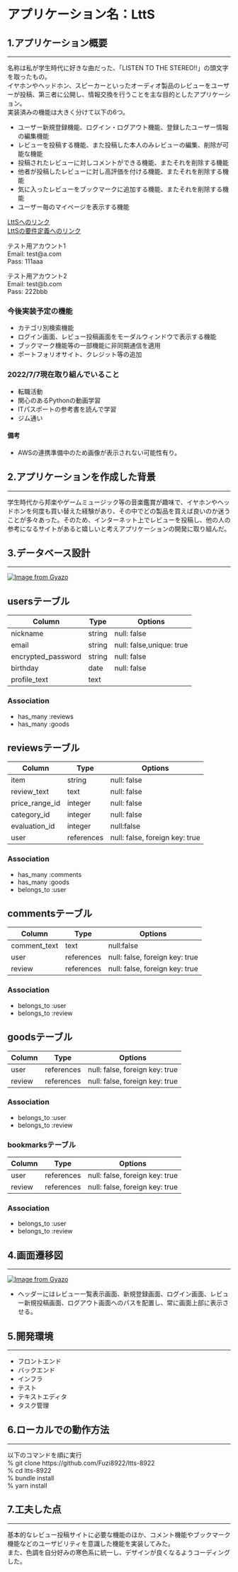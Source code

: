 # アプリケーション名：LttS

## 1.アプリケーション概要
***
名称は私が学生時代に好きな曲だった、「LISTEN TO THE STEREO!!」の頭文字を取ったもの。<br>
イヤホンやヘッドホン、スピーカーといったオーディオ製品のレビューをユーザーが投稿、第三者に公開し、情報交換を行うことを主な目的としたアプリケーション。<br>
実装済みの機能は大きく分けて以下の6つ。
* ユーザー新規登録機能、ログイン・ログアウト機能、登録したユーザー情報の編集機能
* レビューを投稿する機能、また投稿した本人のみレビューの編集、削除が可能な機能
* 投稿されたレビューに対しコメントができる機能、またそれを削除する機能
* 他者が投稿したレビューに対し高評価を付ける機能、またそれを削除する機能
* 気に入ったレビューをブックマークに追加する機能、またそれを削除する機能
* ユーザー毎のマイページを表示する機能

[LttSへのリンク](https://ltts-8922.herokuapp.com/)<br>
[LttSの要件定義へのリンク](https://docs.google.com/spreadsheets/d/1kJxqaOSbNfR5HjCfHeNNLHC61-jA-RpKVq3RGG4QlLg/edit#gid=982722306)

テスト用アカウント1<br>
Email: test<span>@a.com</span><br>
Pass: 111aaa

テスト用アカウント2<br>
Email: test<span>@b.com</span><br>
Pass: 222bbb

### 今後実装予定の機能
* カテゴリ別検索機能
* ログイン画面、レビュー投稿画面をモーダルウィンドウで表示する機能
* ブックマーク機能等の一部機能に非同期通信を適用
* ポートフォリオサイト、クレジット等の追加

### 2022/7/7現在取り組んでいること
* 転職活動
* 関心のあるPythonの動画学習
* ITパスポートの参考書を読んで学習
* ジム通い

#### 備考
* AWSの連携準備中のため画像が表示されない可能性有り。

## 2.アプリケーションを作成した背景
***
学生時代から邦楽やゲームミュージック等の音楽鑑賞が趣味で、イヤホンやヘッドホンを何度も買い替えた経験があり、その中でどの製品を買えば良いのか迷うことが多々あった。そのため、インターネット上でレビューを投稿し、他の人の参考になるサイトがあると嬉しいと考えアプリケーションの開発に取り組んだ。

## 3.データベース設計
***
[![Image from Gyazo](https://i.gyazo.com/50d8f74e607cd4998b68945f851462c1.png)](https://gyazo.com/50d8f74e607cd4998b68945f851462c1)
## usersテーブル
|Column|Type|Options|
|------|----|-------|
|nickname|string|null: false|
|email|string|null: false,unique: true|
|encrypted_password|string|null: false|
|birthday|date|null: false|
|profile_text|text||

### Association
* has_many :reviews
* has_many :goods

## reviewsテーブル
|Column|Type|Options|
|------|----|-------|
|item|string|null: false|
|review_text|text|null: false|
|price_range_id|integer|null: false|
|category_id|integer|null: false|
|evaluation_id|integer|null:false|
|user|references|null: false, foreign key: true|

### Association
* has_many :comments
* has_many :goods
* belongs_to :user

## commentsテーブル
|Column|Type|Options|
|------|----|-------|
|comment_text|text|null:false|
|user|references|null: false, foreign key: true|
|review|references|null: false, foreign key: true|

### Association
* belongs_to :user
* belongs_to :review

## goodsテーブル
|Column|Type|Options|
|------|----|-------|
|user|references|null: false, foreign key: true|
|review|references|null: false, foreign key: true|

### Association
* belongs_to :user
* belongs_to :review

### bookmarksテーブル
|Column|Type|Options|
|------|----|-------|
|user|references|null: false, foreign key: true|
|review|references|null: false, foreign key: true|

### Association
* belongs_to :user
* belongs_to :review

## 4.画面遷移図
***
[![Image from Gyazo](https://i.gyazo.com/9f97aa23731b3aba6326ef7644949eeb.png)](https://gyazo.com/9f97aa23731b3aba6326ef7644949eeb)
* ヘッダーにはレビュー一覧表示画面、新規登録画面、ログイン画面、レビュー新規投稿画面、ログアウト画面へのパスを配置し、常に画面上部に表示させる。

## 5.開発環境
***
* フロントエンド
* バックエンド
* インフラ
* テスト
* テキストエディタ
* タスク管理

## 6.ローカルでの動作方法
***
以下のコマンドを順に実行<br>
% git clone https<span>://github.com/Fuzi8922/ltts-8922</span><br>
% cd ltts-8922<br>
% bundle install<br>
% yarn install

## 7.工夫した点
***
基本的なレビュー投稿サイトに必要な機能のほか、コメント機能やブックマーク機能などのユーザビリティを意識した機能を実装してみた。<br>
また、色調を自分好みの寒色系に統一し、デザインが良くなるようコーディングした。

